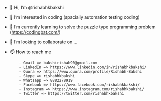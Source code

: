 - 👋 Hi, I’m @rishabhkbakshi
- 👀 I’m interested in coding (spacially automation testing coding)
- 🌱 I’m currently learning to solve the puzzle type programming problem (https://codingbat.com/)
- 💞️ I’m looking to collaborate on ...
- 📫 How to reach me
          
          - Gmail => bakshirishab90@gmail.com
          - LinkedIn => https://www.linkedin.com/in/rishabhkbakshi/
          - Quora => https://www.quora.com/profile/Rishabh-Bakshi
          - Skype => rishabhkbakshi
          - Whatsapp => 8882278919
          - Facebook => https://www.facebook.com/rishabhkbakshi/
          - Instagram => https://www.instagram.com/rishabhkbakshi/
          - Twitter => https://twitter.com/rishabhkbakshi
          

<!---
rishabhkbakshi/rishabhkbakshi is a ✨ special ✨ repository because its `README.md` (this file) appears on your GitHub profile.
You can click the Preview link to take a look at your changes.
--->

